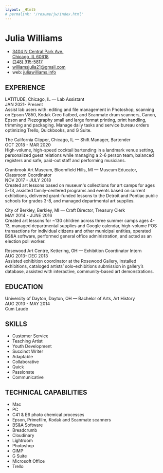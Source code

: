 ```yaml
---
layout: _Html5
# permalink: '/resume/jw/index.html'
---
```


# Julia Williams

- [3404 N Central Park Ave.  
Chicago, IL 60618](https://goo.gl/maps/W47LHURMSLPZB3D76)  
- [(248) 915-5817](tel:2489155817)  
- [williamsjulia21@gmail.com](mailto:williamsjulia21@gmail.com)  
- web: [juliawilliams.info](juliawilliams.info)

## EXPERIENCE

LATITUDE, Chicago, IL — Lab Assistant  
JAN 2021- Present  
Assist lab users with: editing and file management in Photoshop, scanning on Epson
V850, Kodak Creo flatbed, and Scanmate drum scanners, Canon, Epson and
Piezography small and large format printing, print handling, trimming and
packaging. Manage daily tasks and service bureau orders optimizing Trello,
Quickbooks, and G Suite.

The California Clipper, Chicago, IL — Shift Manager, Bartender  
OCT 2018 - MAR 2020  
High-volume, high-speed cocktail bartending in a landmark venue setting,
personalized guest relations while managing a 2-6 person team, balanced registers
and safe, paid-out staff and performing musicians.

Cranbrook Art Museum, Bloomfield Hills, MI — Museum Educator, Classroom Coordinator  
NOV 2017 - JULY 2018  
Created art lessons based on museum's collections for art camps for ages 5-13,
assisted family-centered programs and events based on current exhibitions, delivered
grant-funded lessons to the Detroit and Pontiac public schools for grades 3-8, and
managed departmental art supplies.

City of Berkley, Berkley, MI — Craft Director, Treasury Clerk  
MAY 2014 - JUNE 2016  
Created art lessons for ~130 children across three summer camps ages 4-13, managed
departmental supplies and Google calendar, high-volume POS transactions for
individual citizens and other municipal entities, operated BS&A software, performed
general office administration, and acted as an election poll worker.

Rosewood Art Centre, Kettering, OH — Exhibition Coordinator Intern  
AUG 2013- DEC 2013  
Assisted exhibition coordinator at the Rosewood Gallery, installed exhibitions,
cataloged artists’ solo-exhibitions submission in gallery’s database, assisted with
interactive, community-based art demonstrations.

## EDUCATION

University of Dayton, Dayton, OH — Bachelor of Arts, Art History  
AUG 2010 - MAY 2014  
Cum Laude

## SKILLS

- Customer Service
- Teaching Artist
- Youth Development
- Succinct Writer
- Adaptable
- Collaborative
- Quick
- Passionate
- Communicative

## TECHNICAL CAPABILITIES

- Mac
- PC
- C41 & E6 photo chemical processes
- Epson, Primefilm, Kodak and Scanmate scanners
- BS&A Software
- Breadcrumb
- Cloudinary
- Lightroom
- Photoshop
- GIMP
- G Suite
- Microsoft Office
- Trello
